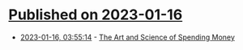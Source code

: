 # [Published on 2023-01-16](index.md)

* [2023-01-16, 03:55:14](https://news.ycombinator.com/item?id=34396605) - [The Art and Science of Spending Money](https://collabfund.com/blog/the-art-and-science-of-spending-money/)
